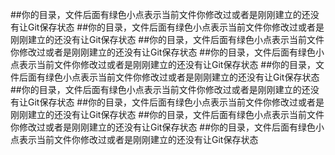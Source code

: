 ##你的目录，文件后面有绿色小点表示当前文件你修改过或者是刚刚建立的还没有让Git保存状态
##你的目录，文件后面有绿色小点表示当前文件你修改过或者是刚刚建立的还没有让Git保存状态
##你的目录，文件后面有绿色小点表示当前文件你修改过或者是刚刚建立的还没有让Git保存状态
##你的目录，文件后面有绿色小点表示当前文件你修改过或者是刚刚建立的还没有让Git保存状态
##你的目录，文件后面有绿色小点表示当前文件你修改过或者是刚刚建立的还没有让Git保存状态
##你的目录，文件后面有绿色小点表示当前文件你修改过或者是刚刚建立的还没有让Git保存状态
##你的目录，文件后面有绿色小点表示当前文件你修改过或者是刚刚建立的还没有让Git保存状态
##你的目录，文件后面有绿色小点表示当前文件你修改过或者是刚刚建立的还没有让Git保存状态
##你的目录，文件后面有绿色小点表示当前文件你修改过或者是刚刚建立的还没有让Git保存状态

